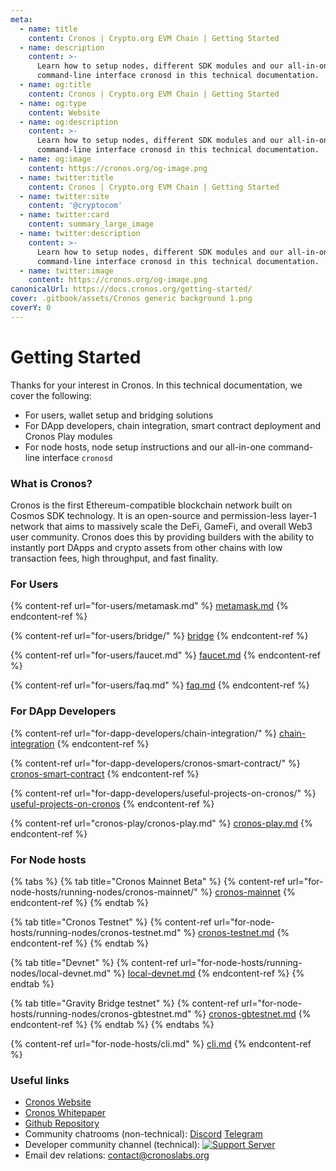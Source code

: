 ```yaml
---
meta:
  - name: title
    content: Cronos | Crypto.org EVM Chain | Getting Started
  - name: description
    content: >-
      Learn how to setup nodes, different SDK modules and our all-in-one
      command-line interface cronosd in this technical documentation.
  - name: og:title
    content: Cronos | Crypto.org EVM Chain | Getting Started
  - name: og:type
    content: Website
  - name: og:description
    content: >-
      Learn how to setup nodes, different SDK modules and our all-in-one
      command-line interface cronosd in this technical documentation.
  - name: og:image
    content: https://cronos.org/og-image.png
  - name: twitter:title
    content: Cronos | Crypto.org EVM Chain | Getting Started
  - name: twitter:site
    content: '@cryptocom'
  - name: twitter:card
    content: summary_large_image
  - name: twitter:description
    content: >-
      Learn how to setup nodes, different SDK modules and our all-in-one
      command-line interface cronosd in this technical documentation.
  - name: twitter:image
    content: https://cronos.org/og-image.png
canonicalUrl: https://docs.cronos.org/getting-started/
cover: .gitbook/assets/Cronos generic background 1.png
coverY: 0
---
```


# Getting Started

Thanks for your interest in Cronos. In this technical documentation, we cover the following:

* For users, wallet setup and bridging solutions
* For DApp developers, chain integration, smart contract deployment and Cronos Play modules
* For node hosts, node setup instructions and our all-in-one command-line interface `cronosd`

### What is Cronos?

Cronos is the first Ethereum-compatible blockchain network built on Cosmos SDK technology. It is an open-source and permission-less layer-1 network that aims to massively scale the DeFi, GameFi, and overall Web3 user community. Cronos does this by providing builders with the ability to instantly port DApps and crypto assets from other chains with low transaction fees, high throughput, and fast finality.

### For Users

{% content-ref url="for-users/metamask.md" %}
[metamask.md](for-users/metamask.md)
{% endcontent-ref %}

{% content-ref url="for-users/bridge/" %}
[bridge](for-users/bridge/)
{% endcontent-ref %}

{% content-ref url="for-users/faucet.md" %}
[faucet.md](for-users/faucet.md)
{% endcontent-ref %}

{% content-ref url="for-users/faq.md" %}
[faq.md](for-users/faq.md)
{% endcontent-ref %}

### For DApp Developers

{% content-ref url="for-dapp-developers/chain-integration/" %}
[chain-integration](for-dapp-developers/chain-integration/)
{% endcontent-ref %}

{% content-ref url="for-dapp-developers/cronos-smart-contract/" %}
[cronos-smart-contract](for-dapp-developers/cronos-smart-contract/)
{% endcontent-ref %}

{% content-ref url="for-dapp-developers/useful-projects-on-cronos/" %}
[useful-projects-on-cronos](for-dapp-developers/useful-projects-on-cronos/)
{% endcontent-ref %}

{% content-ref url="cronos-play/cronos-play.md" %}
[cronos-play.md](cronos-play/cronos-play.md)
{% endcontent-ref %}

### For Node hosts

{% tabs %}
{% tab title="Cronos Mainnet Beta" %}
{% content-ref url="for-node-hosts/running-nodes/cronos-mainnet/" %}
[cronos-mainnet](for-node-hosts/running-nodes/cronos-mainnet/)
{% endcontent-ref %}
{% endtab %}

{% tab title="Cronos Testnet" %}
{% content-ref url="for-node-hosts/running-nodes/cronos-testnet.md" %}
[cronos-testnet.md](for-node-hosts/running-nodes/cronos-testnet.md)
{% endcontent-ref %}
{% endtab %}

{% tab title="Devnet" %}
{% content-ref url="for-node-hosts/running-nodes/local-devnet.md" %}
[local-devnet.md](for-node-hosts/running-nodes/local-devnet.md)
{% endcontent-ref %}
{% endtab %}

{% tab title="Gravity Bridge testnet" %}
{% content-ref url="for-node-hosts/running-nodes/cronos-gbtestnet.md" %}
[cronos-gbtestnet.md](for-node-hosts/running-nodes/cronos-gbtestnet.md)
{% endcontent-ref %}
{% endtab %}
{% endtabs %}

{% content-ref url="for-node-hosts/cli.md" %}
[cli.md](for-node-hosts/cli.md)
{% endcontent-ref %}

### Useful links

* [Cronos Website](https://cronos.org/)
* [Cronos Whitepaper](https://whitepaper.cronos.org/)
* [Github Repository](https://github.com/crypto-org-chain/cronos)
* Community chatrooms (non-technical): [Discord](https://discord.gg/nsp9JTC) [Telegram](https://t.me/CryptoComOfficial)
* Developer community channel (technical): [![Support Server](https://img.shields.io/discord/783264383978569728.svg?color=7289da\&label=Crypto.org%C2%A0Chain)](https://discord.gg/pahqHz26q4)
* Email dev relations: [contact@cronoslabs.org](mailto:contact@cronoslabs.org)
